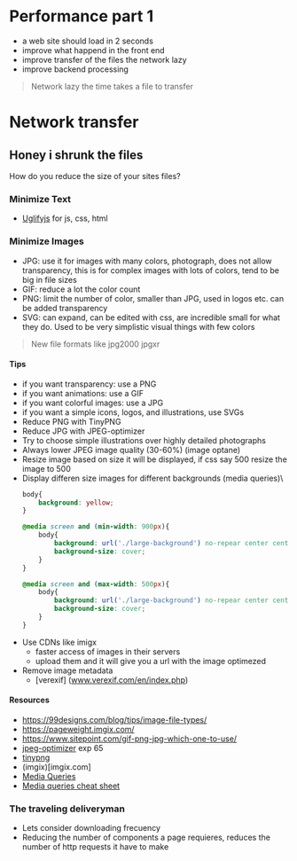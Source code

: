 # Performance part 1

- a web site should load in 2 seconds
- improve what happend in the front end
- improve transfer of the files the network lazy
- improve backend processing


> Network lazy the time takes a file to transfer

# Network transfer

##  Honey i shrunk the files

How do you reduce the size of your sites files?

### Minimize Text
- [Uglifyjs](https://skalman.github.io/UglifyJS-online/) for js, css, html

### Minimize Images

- JPG: use it for images with many colors, photograph, does not allow transparency, this is for complex images with lots of colors, tend to be big in file sizes
- GIF: reduce a lot the color count
- PNG: limit the number of color, smaller than JPG, used in logos etc. can be added transparency
- SVG: can expand, can be edited with css, are incredible small for what they do. Used to be very simplistic visual things with few colors
> New file formats like jpg2000 jpgxr

#### Tips

- if you want transparency: use a PNG
- if you want animations: use a GIF
- if you want colorful images: use a JPG
- if you want a simple icons, logos, and illustrations, use SVGs
- Reduce PNG with TinyPNG
- Reduce JPG with JPEG-optimizer
- Try to choose simple illustrations over highly detailed photographs
- Always lower JPEG image quality (30-60%) (image optane)
- Resize image based on size it will be displayed, if css say 500 resize the image to 500
- Display differen size images for different backgrounds (media queries)\
    ```css
    body{
        background: yellow;
    }

    @media screen and (min-width: 900px){
        body{
            background: url('./large-background') no-repear center center fixed;
            background-size: cover;
        }
    }

    @media screen and (max-width: 500px){
        body{
            background: url('./large-background') no-repear center center fixed;
            background-size: cover;
        }
    }
    ```
- Use CDNs like imigx
  - faster access of images in their servers
  - upload them and it will give you a url with the image optimezed
- Remove image metadata
  - [verexif] (www.verexif.com/en/index.php)

#### Resources

- https://99designs.com/blog/tips/image-file-types/
- https://pageweight.imgix.com/
- https://www.sitepoint.com/gif-png-jpg-which-one-to-use/
- [jpeg-optimizer](jpeg-optimizer.com)  exp 65
- [tinypng](tinypng.com)
- (imgix)[imgix.com]
- [Media Queries](https://css-tricks.com/snippets/css/media-queries-for-standard-devices/)
- [Media queries cheat sheet](http://www.bsidestudios.com/blog/media-queries-common-sizes-cheat-sheet)


###  The traveling deliveryman

- Lets consider downloading frecuency
- Reducing the number of components a page requieres, reduces the number of http requests it have to make